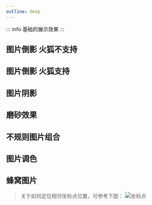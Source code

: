 ```yaml
---
outline: deep
---
```


::: info
基础的展示效果
:::

## 图片倒影 火狐不支持

<preview path="./components/image1.vue"></preview>

## 图片倒影 火狐支持

<preview path="./components/image2.vue"></preview>

## 图片阴影

<preview path="./components/image3.vue"></preview>

## 磨砂效果

<preview path="./components/image4.vue"></preview>

## 不规则图片组合

<preview path="./components/image5.vue"></preview>

## 图片调色

<preview path="./components/image6.vue"></preview>

## 蜂窝图片

> 关于如何定位相邻坐标点位置，可参考下图：
> ![坐标点](https://file.wangzevw.com/images/WX20241008-165721.6pnhoygy1f.webp)

<preview path="./components/image7.vue"></preview>

